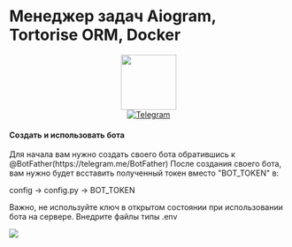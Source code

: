 <h1>
  Менеджер задач Aiogram, Tortorise ORM, Docker
</h1>
<div id="header" align="center">
  <img src="https://media.giphy.com/media/M9gbBd9nbDrOTu1Mqx/giphy.gif" width="100"/>
  <div id="badges">
  <a href="https://t.me/TBWTK">
    <img src="https://img.shields.io/badge/Telegram-33A8E3" alt="Telegram"/>
  </a>
</div>
</div>

<h4>
    Создать и использовать бота
</h4
<p>
   Для начала вам нужно создать своего бота обратившись к @BotFather(https://telegram.me/BotFather)
   После создания своего бота, вам нужно будет всставить полученный токен вместо "BOT_TOKEN" в:
</p>
<p>
      config -> config.py -> BOT_TOKEN
</p>

<p>
      Важно, не используйте ключ в открытом состоянии при использовании бота на сервере. Внедрите файлы типы .env
</p>

![](https://komarev.com/ghpvc/?username=your-TBWTK)
